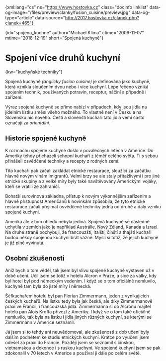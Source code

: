 
{xml:lang="cs" ns="https://www.hostovka.cz" class="docinfo linklist" data-og-image="/files/preview/clanky/fusion_cuisine/preview.jpg" data-og-type="article" data-source="http://2017.hostovka.cz/clanek.php?clanek=465"}

{id="spojena_kuchne" author="Michael Klíma" ctime="2009-11-07" mtime="2018-12-19" short="Spojená kuchyně"}

# Spojení více druhů kuchyní

{kw="kuchyňské techniky"}

Spojená kuchyně _(anglicky fusion cuisine)_ je definována jako kuchyně, která vznikla sloučením dvou nebo i více kuchyní. Lépe řečeno vzniká spojením technik, používaných potravin, receptur, náčiní a případně i zařízení.

Výraz spojená kuchyně se přímo nabízí v případech, kdy jsou jídla na jídelním lístku směsí všeho možného. To vlastně není v Česku a na Slovensku nic nového. Čeští a slovenští kuchaři tato jídla vemi často označují za _orientální_.

## Historie spojené kuchyně

K rozmachu spojené kuchyně došlo v poválečných letech v Americe. Do Ameriky tehdy přicházeli schopní kuchaři z téměř celého světa. Ti s sebou přinášeli osvědčené techniky a recepty z rodných zemí.

Tito kuchaři pak začali zakládat etnické restaurace, sloužící za začátku hlavně novým vlnám imigrantů. Velmi brzy se ale staly přitažlivými i pro jiné etnické skupiny a z velké míry byly také navštěvovány Americkými vojáky, kteří se vrátili ze zahraničí.

Bohatší surovinová základna, přístup k novým výkonnějším zařízením a hlavně přístupnost Američanů k novinkám způsobila, že tyto etnické restaurace začali přejímat osvědčené techniky jedna od druhé a daly vzniku spojené kuchyni.

Amerika ale v tom ohledu nebyla jediná. Spojená kuchyně se následně uchytila v zemích jako je například Austrálie, Nový Zéland, Kanada a Izrael. Na druhé straně pochybuji, že francouzští, italští, čínští a thajští kuchaři budou někdy spojenou kuchyni brát vážně. Myslí si totiž, že jejich kuchyně je již plně vyvinutá.

## Osobní zkušenosti

Aniž bych o tom věděl, tak jsem byl vlivu spojené kuchyně vystaven už v době učení. Učil jsem se totiž v hotelu Alcron v Praze, a sice za války, kdy byl hotel byl pod německým vedením. I když se o tom oficiálně nemluvilo, kuchyně tam byla do jisté míry i německá.

Šéfkuchařem hotelu byl pan Florian Zimmermann, jeden z vynikajících českých kuchařů. Na lístku tedy byla jak česká, ale díky Zimmermanově praxi ve Francii, i francouzská jídla. Zimmermanna si do Alcronu majitel hotelu pan Alois Krofta přivezl z Ameriky. I když se o tom také oficiálně nemluvilo, tak byla na lístku i jídla jiných různých kuchyní, se kterými se Zimmermann v Americe seznámil.

Já jsem si to tehdy ani neuvědomoval, ale zkušenosti z dob učení byly dalším podnětem ke studiu etnických kuchyní. Krátce po vyučení jsem odešel za praxí do Francie. Později jsem se seznámil s čínskou, vietnamskou a dokonce i s ruskou kuchyní. Ve spojené kuchyni jsem se pak zdokonalil v 70 letech v Americe a používal ji dále po celém světě.

